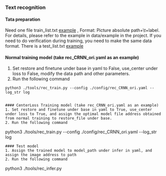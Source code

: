 ### Text recognition
#### Tata preparation

Need one file train_list.txt [example](https://github.com/BADBADBADBOY/pytorchOCR/blob/master/doc/example/rec_train_list.txt) , Format: Picture absolute path+\t+label. For details, please refer to the example in data/example in the project.
If you need to do verification during training, you need to make the same data format. There is a test_list.txt [example](https://github.com/BADBADBADBOY/pytorchOCR/blob/master/doc/example/rec_test_list.txt)

#### Normal training model (take rec_CRNN_ori.yaml as an example)
1. Set restore and finetune under base in yaml to False, use_center under loss to False, modify the data path and other parameters.
2. Run the following command

```
python3 ./tools/rec_train.py --config ./config/rec_CRNN_ori.yaml --log_str log


#### CenterLoss Training model (take rec_CRNN_ori.yaml as an example)
1. Set restore and finetune under base in yaml to True, use_center under loss to True, and assign the optimal model file address obtained from normal training to restore_file under base.
2. Run the following command

```
python3 ./tools/rec_train.py --config ./config/rec_CRNN_ori.yaml --log_str log
```
#### Test model
1. Assign the trained model to model_path under infer in yaml, and assign the image address to path
2. Run the following command

```
python3 ./tools/rec_infer.py
```